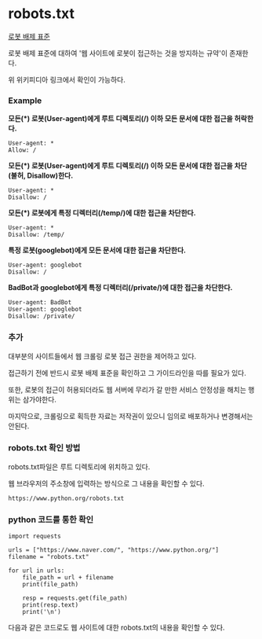# robots.txt

[로봇 배제 표준](https://ko.wikipedia.org/wiki/%EB%A1%9C%EB%B4%87_%EB%B0%B0%EC%A0%9C_%ED%91%9C%EC%A4%80)  

로봇 배제 표준에 대하여 '웹 사이트에 로봇이 접근하는 것을 방지하는 규약'이 존재한다.  

위 위키피디아 링크에서 확인이 가능하다.  

### Example

**모든(*) 로봇(User-agent)에게 루트 디렉토리(/) 이하 모든 문서에 대한 접근을 허락한다.**  
~~~
User-agent: *
Allow: /
~~~
  
**모든(*) 로봇(User-agent)에게 루트 디렉토리(/) 이하 모든 문서에 대한 접근을 차단(불허, Disallow)한다.**  
~~~
User-agent: *
Disallow: /
~~~
  
**모든(*) 로봇에게 특정 디렉터리(/temp/)에 대한 접근을 차단한다.**  
~~~
User-agent: *
Disallow: /temp/
~~~
  
**특정 로봇(googlebot)에게 모든 문서에 대한 접근을 차단한다.**  
~~~
User-agent: googlebot
Disallow: /
~~~
  
**BadBot과 googlebot에게 특정 디렉터리(/private/)에 대한 접근을 차단한다.**  
~~~
User-agent: BadBot
User-agent: googlebot
Disallow: /private/
~~~
  
### 추가
  
대부분의 사이트들에서 웹 크롤링 로봇 접근 권한을 제어하고 있다.  

접근하기 전에 반드시 로봇 배제 표준을 확인하고 그 가이드라인을 따를 필요가 있다.  

또한, 로봇의 접근이 허용되더라도 웹 서버에 무리가 갈 만한 서비스 안정성을 해치는 행위는 삼가야한다.  

마지막으로, 크롤링으로 획득한 자료는 저작권이 있으니 임의로 배포하거나 변경해서는 안된다.  

### robots.txt 확인 방법

robots.txt파일은 루트 디렉토리에 위치하고 있다.  

웹 브라우저의 주소창에 입력하는 방식으로 그 내용을 확인할 수 있다.  

~~~
https://www.python.org/robots.txt
~~~

### python 코드를 통한 확인
~~~
import requests

urls = ["https://www.naver.com/", "https://www.python.org/"]
filename = "robots.txt"

for url in urls:
    file_path = url + filename
    print(file_path)
    
    resp = requests.get(file_path)
    print(resp.text)
    print('\n')
~~~

다음과 같은 코드로도 웹 사이트에 대한 robots.txt의 내용을 확인할 수 있다.  

